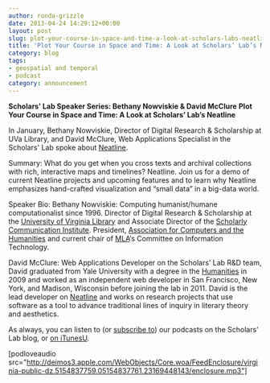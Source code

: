 ```yaml
---
author: ronda-grizzle
date: 2013-04-24 14:29:12+00:00
layout: post
slug: plot-your-course-in-space-and-time-a-look-at-scholars-labs-neatline
title: 'Plot Your Course in Space and Time: A Look at Scholars’ Lab’s Neatline'
category: blog
tags:
- geospatial and temporal
- podcast
category: announcement
---
```


**Scholars' Lab Speaker Series: Bethany Nowviskie & David McClure**
**Plot Your Course in Space and Time: A Look at Scholars’ Lab’s Neatline**

In January, Bethany Nowviskie, Director of Digital Research & Scholarship at UVa Library, and David McClure, Web Applications Specialist in the Scholars' Lab spoke about [Neatline](http://neatline.scholarslab.org/).

Summary:
What do you get when you cross texts and archival collections with rich, interactive maps and timelines? Neatline. Join us for a demo of current Neatline projects and upcoming features and to learn why Neatline emphasizes hand-crafted visualization and “small data” in a big-data world.

Speaker Bio:
Bethany Nowviskie: Computing humanist/humane computationalist since 1996. Director of Digital Research & Scholarship at the [University of Virginia Library](http://scholarslab.org) and Associate Director of the [Scholarly Communication Institute](http://uvasci.org/). President, [Association for Computers and the Humanities](http://ach.org/) and current chair of [MLA](http://mla.org/)‘s Committee on Information Technology.

David McClure: Web Applications Developer on the Scholars’ Lab R&D team, David graduated from Yale University with a degree in the [Humanities](http://www.yale.edu/humanities/) in 2009 and worked as an independent web developer in San Francisco, New York, and Madison, Wisconsin before joining the lab in 2011. David is the lead developer on [Neatline](http://neatline.scholarslab.org/) and works on research projects that use software as a tool to advance traditional lines of inquiry in literary theory and aesthetics.

As always, you can listen to (or [subscribe to](http://www.scholarslab.org/category/podcasts/)) our podcasts on the Scholars' Lab blog, or [on iTunesU](http://itunes.apple.com/us/itunes-u/scholars-lab-speaker-series/id401906619).

[podloveaudio src="http://deimos3.apple.com/WebObjects/Core.woa/FeedEnclosure/virginia-public-dz.5154837759.05154837761.23169448143/enclosure.mp3"]
